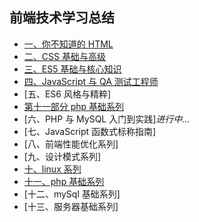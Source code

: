 ## 前端技术学习总结

- [一、你不知道的 HTML][1]
- [二、CSS 基础与高级][2]
- [三、ES5 基础与核心知识][3]
- [四、JavaScript 与 QA 测试工程师][4]
- [五、ES6 风格与精粹]
- [第十一部分 php 基础系列][11]
- [六、PHP 与 MySQL 入门到实践]_进行中..._
- [七、JavaScript 函数式标称指南]
- [八、前端性能优化系列]
- [九、设计模式系列]
- [十、linux 系列][10]
- [十一、php 基础系列][11]
- [十二、mySql 基础系列]
- [十三、服务器基础系列]

[1]: https://github.com/4sean/4sean.github.io/tree/master/pages/html/index.md
[2]: https://github.com/4sean/4sean.github.io/tree/master/pages/css/index.md
[3]: https://github.com/4sean/4sean.github.io/tree/master/pages/css/index.md
[4]: https://github.com/4sean/4sean.github.io/tree/master/pages/css/index.md
[10]: https://github.com/4sean/4sean.github.io/tree/master/pages/css/index.md
[11]: https://github.com/4sean/4sean.github.io/tree/master/pages/css/index.md
